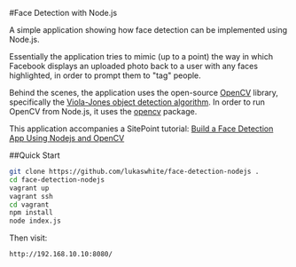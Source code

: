 #Face Detection with Node.js

A simple application showing how face detection can be implemented using Node.js.

Essentially the application tries to mimic (up to a point) the way in which Facebook displays an uploaded photo back to a user with any faces highlighted, in order to prompt them to "tag" people.

Behind the scenes, the application uses the open-source [OpenCV](http://opencv.org/) library, specifically the [Viola-Jones object detection algorithm](https://en.wikipedia.org/wiki/Viola%E2%80%93Jones_object_detection_framework). In order to run OpenCV from Node.js, it uses the [opencv](https://www.npmjs.com/package/opencv) package.

This application accompanies a SitePoint tutorial: [Build a Face Detection App Using Nodejs and OpenCV](http://www.sitepoint.com/face-detection-nodejs-opencv)

##Quick Start

```bash
git clone https://github.com/lukaswhite/face-detection-nodejs .
cd face-detection-nodejs
vagrant up
vagrant ssh
cd vagrant
npm install
node index.js
```

Then visit:

```
http://192.168.10.10:8080/
```